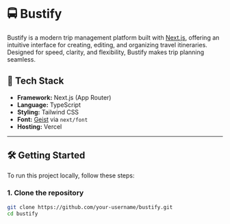 # 🚍 Bustify

Bustify is a modern trip management platform built with [Next.js](https://nextjs.org), offering an intuitive interface for creating, editing, and organizing travel itineraries. Designed for speed, clarity, and flexibility, Bustify makes trip planning seamless.

## 🔧 Tech Stack

- **Framework:** Next.js (App Router)
- **Language:** TypeScript
- **Styling:** Tailwind CSS
- **Font:** [Geist](https://vercel.com/font) via `next/font`
- **Hosting:** Vercel

---

## 🛠 Getting Started

To run this project locally, follow these steps:

### 1. Clone the repository

```bash
git clone https://github.com/your-username/bustify.git
cd bustify
